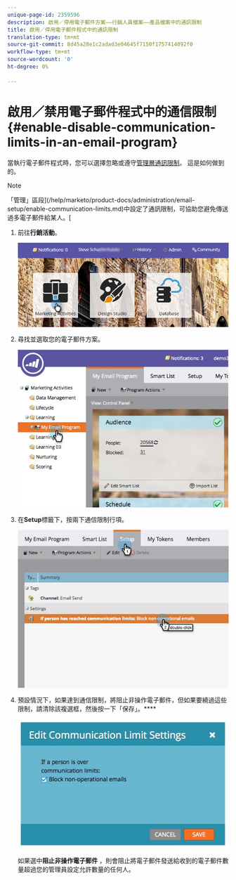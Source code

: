 ```yaml
---
unique-page-id: 2359596
description: 啟用／停用電子郵件方案——行銷人員檔案——產品檔案中的通訊限制
title: 啟用／停用電子郵件程式中的通訊限制
translation-type: tm+mt
source-git-commit: 8d45a28e1c2adad3e04645f7150f1757414092f0
workflow-type: tm+mt
source-wordcount: '0'
ht-degree: 0%

---
```



# 啟用／禁用電子郵件程式中的通信限制{#enable-disable-communication-limits-in-an-email-program}

當執行電子郵件程式時，您可以選擇忽略或遵守[管理層通訊限制](/help/marketo/product-docs/administration/email-setup/enable-communication-limits.md)。 這是如何做到的。

>[!NOTE]
>
>「管理」區段](/help/marketo/product-docs/administration/email-setup/enable-communication-limits.md)中設定了通訊限制，可協助您避免傳送過多電子郵件給某人。[

1. 前往&#x200B;**行銷活動**。

   ![](assets/login-marketing-activities-3.png)

1. 尋找並選取您的電子郵件方案。

   ![](assets/selectemailprogram-3.jpg)

1. 在&#x200B;**Setup**&#x200B;標籤下，按兩下通信限制行項。

   ![](assets/blockoperational.png)

1. 預設情況下，如果達到通信限制，將阻止非操作電子郵件，但如果要繞過這些限制，請清除該複選框，然後按一下「保存」。****

   ![](assets/ifaperson.jpg)

   如果選中&#x200B;**阻止非操作電子郵件** ，則會阻止將電子郵件發送給收到的電子郵件數量超過您的管理員設定允許數量的任何人。
